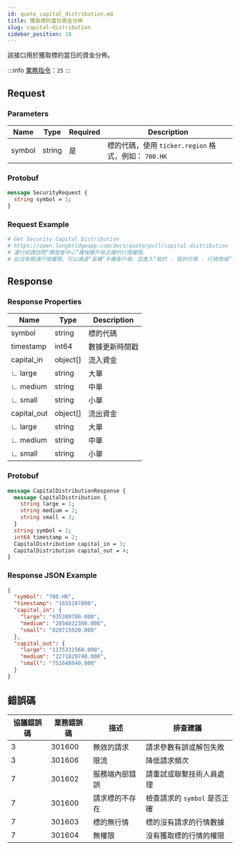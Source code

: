 ```yaml
---
id: quote_capital_distribution.md
title: 獲取標的當日資金分佈
slug: capital-distribution
sidebar_position: 18
---
```


該接口用於獲取標的當日的資金分佈。

:::info
[業務指令](../../socket/protocol/request)：`25`
:::

## Request

### Parameters

| Name   | Type   | Required | Description                                          |
| ------ | ------ | -------- | ---------------------------------------------------- |
| symbol | string | 是       | 標的代碼，使用 `ticker.region` 格式，例如： `700.HK` |

### Protobuf

```protobuf
message SecurityRequest {
  string symbol = 1;
}
```

### Request Example

```python
# Get Security Capital Distribution
# https://open.longbridgeapp.com/docs/quote/pull/capital-distribution
# 運行前請訪問“開發者中心”確保賬戶有正確的行情權限。
# 如沒有開通行情權限，可以通過“長橋”手機客戶端，並進入“我的 - 我的行情 - 行情商城”購買開通行情權限。
```

## Response

### Response Properties

| Name        | Type     | Description    |
| ----------- | -------- | -------------- |
| symbol      | string   | 標的代碼       |
| timestamp   | int64    | 數據更新時間戳 |
| capital_in  | object[] | 流入資金       |
| ∟ large     | string   | 大單           |
| ∟ medium    | string   | 中單           |
| ∟ small     | string   | 小單           |
| capital_out | object[] | 流出資金       |
| ∟ large     | string   | 大單           |
| ∟ medium    | string   | 中單           |
| ∟ small     | string   | 小單           |

### Protobuf

```protobuf
message CapitalDistributionResponse {
  message CapitalDistribution {
    string large = 1;
    string medium = 2;
    string small = 3;
  }
  string symbol = 1;
  int64 timestamp = 2;
  CapitalDistribution capital_in = 3;
  CapitalDistribution capital_out = 4;
}
```

### Response JSON Example

```json
{
  "symbol": "700.HK",
  "timestamp": "1655107800",
  "capital_in": {
    "large": "935389700.000",
    "medium": "2056032380.000",
    "small": "828715920.000"
  },
  "capital_out": {
    "large": "1175331560.000",
    "medium": "2271829740.000",
    "small": "751648940.000"
  }
}
```

## 錯誤碼

| 協議錯誤碼 | 業務錯誤碼 | 描述           | 排查建議                     |
| ---------- | ---------- | -------------- | ---------------------------- |
| 3          | 301600     | 無效的請求     | 請求參數有誤或解包失敗       |
| 3          | 301606     | 限流           | 降低請求頻次                 |
| 7          | 301602     | 服務端內部錯誤 | 請重試或聯繫技術人員處理     |
| 7          | 301600     | 請求標的不存在 | 檢查請求的 `symbol` 是否正確 |
| 7          | 301603     | 標的無行情     | 標的沒有請求的行情數據       |
| 7          | 301604     | 無權限         | 沒有獲取標的行情的權限       |
